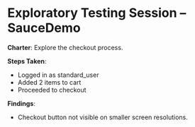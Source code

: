 # Exploratory Testing Session – SauceDemo

**Charter**: Explore the checkout process.

**Steps Taken**:
- Logged in as standard_user
- Added 2 items to cart
- Proceeded to checkout

**Findings**:
- Checkout button not visible on smaller screen resolutions.

